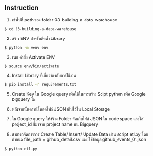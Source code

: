 ## Instruction
1. เข้าไปที่ path ของ folder 03-building-a-data-warehouse
```sh
$ cd 03-building-a-data-warehouse
```

2. สร้าง ENV สำหรับติดตั้ง Library
```sh
$ python -m venv env 
```

3. run คำสั่ง Activate ENV
```sh
$ source env/bin/activate
```

4. Install Library ที่เกี่ยวข้องกับการใช้งาน
```sh
$ pip install -r requirements.txt
```

5. Create Key ใน Google query เพื่อใช้ในการสร้าง Scipt python เพื่อ Google bigquery ได้


6. หลังจากนั้นดาวน์โหลดไฟล์ JSON เก็บไว้ใน Local Storage


7. ใน Google query ให้สร้าง Folder จัดเก็บไฟล์ JSON ใน code space และใส่ project_id ที่มาจาก project name บน Bigquery 


8. สามารถจัดการการ Create Table/ Insert/ Update Data ผ่าน script etl.py โดยกำหนด file_path = github_detail.csv และ ใช้ข้อมูล github_events_01.json
```sh
$ python etl.py
```

